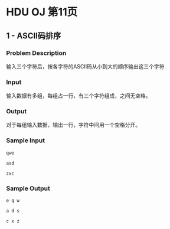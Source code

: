 # HDU OJ 第11页

## 1 - ASCII码排序


### Problem Description
输入三个字符后，按各字符的ASCII码从小到大的顺序输出这三个字符

### Input

输入数据有多组，每组占一行，有三个字符组成，之间无空格。

### Output

对于每组输入数据，输出一行，字符中间用一个空格分开。

### Sample Input
```
qwe

asd

zxc
```

### Sample Output
```
e q w

a d s

c x z
```